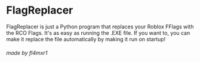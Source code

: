 # FlagReplacer

FlagReplacer is just a Python program that replaces your Roblox FFlags with the RCO Flags.
It's as easy as running the .EXE file.
If you want to, you can make it replace the file automatically by making it run on startup!

###### made by fl4mxr1
